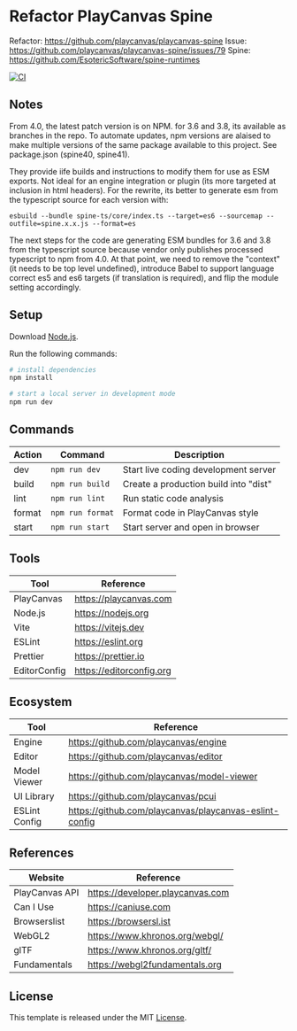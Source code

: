 # Refactor PlayCanvas Spine 

Refactor: https://github.com/playcanvas/playcanvas-spine
Issue: https://github.com/playcanvas/playcanvas-spine/issues/79
Spine: https://github.com/EsotericSoftware/spine-runtimes

[![CI][ci-badge]][ci-url]

## Notes

From 4.0, the latest patch version is on NPM.  for 3.6 and 3.8, its available as branches in the repo.
To automate updates, npm versions are alaised to make multiple versions of the same package available to this project.  See package.json (spine40, spine41).

They provide iife builds and instructions to modify them for use as ESM exports.  Not ideal for an engine integration or plugin (its more targeted at inclusion in html headers).  For the rewrite, its better to generate esm from the typescript source for each version with:

```
esbuild --bundle spine-ts/core/index.ts --target=es6 --sourcemap --outfile=spine.x.x.js --format=es
```

The next steps for the code are generating ESM bundles for 3.6 and 3.8 from the typescript source because vendor only publishes processed typescript to npm from 4.0. At that point, we need to remove the "context" (it needs to be top level undefined), introduce Babel to support language correct es5 and es6 targets (if translation is required), and flip the module setting accordingly.

## Setup

Download [Node.js](https://nodejs.org/en/download/).

Run the following commands:

```bash
# install dependencies
npm install

# start a local server in development mode
npm run dev
```

## Commands

| Action | Command          | Description                           |
| ------ | ---------------- | ------------------------------------- |
| dev    | `npm run dev`    | Start live coding development server  |
| build  | `npm run build`  | Create a production build into "dist" |
| lint   | `npm run lint`   | Run static code analysis              |
| format | `npm run format` | Format code in PlayCanvas style       |
| start  | `npm run start`  | Start server and open in browser      |

## Tools

| Tool         | Reference                |
| ------------ | ------------------------ |
| PlayCanvas   | https://playcanvas.com   |
| Node.js      | https://nodejs.org       |
| Vite         | https://vitejs.dev       |
| ESLint       | https://eslint.org       |
| Prettier     | https://prettier.io      |
| EditorConfig | https://editorconfig.org |

## Ecosystem

| Tool          | Reference                                              |
| ------------- | ------------------------------------------------------ |
| Engine        | https://github.com/playcanvas/engine                   |
| Editor        | https://github.com/playcanvas/editor                   |
| Model Viewer  | https://github.com/playcanvas/model-viewer             |
| UI Library    | https://github.com/playcanvas/pcui                     |
| ESLint Config | https://github.com/playcanvas/playcanvas-eslint-config |

## References

| Website        | Reference                        |
| -------------- | -------------------------------- |
| PlayCanvas API | https://developer.playcanvas.com |
| Can I Use      | https://caniuse.com              |
| Browserslist   | https://browsersl.ist            |
| WebGL2         | https://www.khronos.org/webgl/   |
| glTF           | https://www.khronos.org/gltf/    |
| Fundamentals   | https://webgl2fundamentals.org   |

## License

This template is released under the MIT [License](LICENSE).

[ci-badge]: https://github.com/epreston/template-web-playcanvas/actions/workflows/ci.yml/badge.svg
[ci-url]: https://github.com/epreston/template-web-playcanvas/actions

